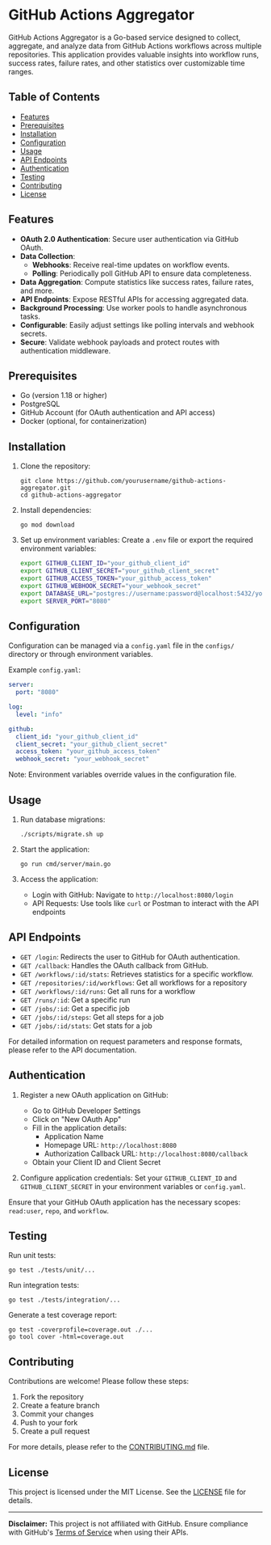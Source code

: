 # GitHub Actions Aggregator

GitHub Actions Aggregator is a Go-based service designed to collect, aggregate, and analyze data from GitHub Actions workflows across multiple repositories. This application provides valuable insights into workflow runs, success rates, failure rates, and other statistics over customizable time ranges.

## Table of Contents

- [Features](#features)
- [Prerequisites](#prerequisites)
- [Installation](#installation)
- [Configuration](#configuration)
- [Usage](#usage)
- [API Endpoints](#api-endpoints)
- [Authentication](#authentication)
- [Testing](#testing)
- [Contributing](#contributing)
- [License](#license)

## Features

- **OAuth 2.0 Authentication**: Secure user authentication via GitHub OAuth.
- **Data Collection**:
  - **Webhooks**: Receive real-time updates on workflow events.
  - **Polling**: Periodically poll GitHub API to ensure data completeness.
- **Data Aggregation**: Compute statistics like success rates, failure rates, and more.
- **API Endpoints**: Expose RESTful APIs for accessing aggregated data.
- **Background Processing**: Use worker pools to handle asynchronous tasks.
- **Configurable**: Easily adjust settings like polling intervals and webhook secrets.
- **Secure**: Validate webhook payloads and protect routes with authentication middleware.

## Prerequisites

- Go (version 1.18 or higher)
- PostgreSQL
- GitHub Account (for OAuth authentication and API access)
- Docker (optional, for containerization)

## Installation

1. Clone the repository:
   ```
   git clone https://github.com/yourusername/github-actions-aggregator.git
   cd github-actions-aggregator
   ```

2. Install dependencies:
   ```
   go mod download
   ```

3. Set up environment variables:
   Create a `.env` file or export the required environment variables:


   ```bash
   export GITHUB_CLIENT_ID="your_github_client_id"
   export GITHUB_CLIENT_SECRET="your_github_client_secret"
   export GITHUB_ACCESS_TOKEN="your_github_access_token"
   export GITHUB_WEBHOOK_SECRET="your_webhook_secret"
   export DATABASE_URL="postgres://username:password@localhost:5432/yourdbname?sslmode=disable"
   export SERVER_PORT="8080"
   ```


## Configuration

Configuration can be managed via a `config.yaml` file in the `configs/` directory or through environment variables.

Example `config.yaml`:

```yaml
server:
  port: "8080"

log:
  level: "info"

github:
  client_id: "your_github_client_id"
  client_secret: "your_github_client_secret"
  access_token: "your_github_access_token"
  webhook_secret: "your_webhook_secret"
```

Note: Environment variables override values in the configuration file.

## Usage

1. Run database migrations:
   ```
   ./scripts/migrate.sh up
   ```

2. Start the application:
   ```
   go run cmd/server/main.go
   ```

3. Access the application:
   - Login with GitHub: Navigate to `http://localhost:8080/login`
   - API Requests: Use tools like `curl` or Postman to interact with the API endpoints

## API Endpoints

- `GET /login`: Redirects the user to GitHub for OAuth authentication.
- `GET /callback`: Handles the OAuth callback from GitHub.
- `GET /workflows/:id/stats`: Retrieves statistics for a specific workflow.
- `GET /repositories/:id/workflows`: Get all workflows for a repository
- `GET /workflows/:id/runs`: Get all runs for a workflow
- `GET /runs/:id`: Get a specific run
- `GET /jobs/:id`: Get a specific job
- `GET /jobs/:id/steps`: Get all steps for a job
- `GET /jobs/:id/stats`: Get stats for a job

For detailed information on request parameters and response formats, please refer to the API documentation.

## Authentication

1. Register a new OAuth application on GitHub:
   - Go to GitHub Developer Settings
   - Click on "New OAuth App"
   - Fill in the application details:
     - Application Name
     - Homepage URL: `http://localhost:8080`
     - Authorization Callback URL: `http://localhost:8080/callback`
   - Obtain your Client ID and Client Secret

2. Configure application credentials:
   Set your `GITHUB_CLIENT_ID` and `GITHUB_CLIENT_SECRET` in your environment variables or `config.yaml`.

Ensure that your GitHub OAuth application has the necessary scopes: `read:user`, `repo`, and `workflow`.

## Testing

Run unit tests:
```
go test ./tests/unit/...
```

Run integration tests:
```
go test ./tests/integration/...
```

Generate a test coverage report:
```
go test -coverprofile=coverage.out ./...
go tool cover -html=coverage.out
```

## Contributing

Contributions are welcome! Please follow these steps:

1. Fork the repository
2. Create a feature branch
3. Commit your changes
4. Push to your fork
5. Create a pull request

For more details, please refer to the [CONTRIBUTING.md](CONTRIBUTING.md) file.

## License

This project is licensed under the MIT License. See the [LICENSE](LICENSE) file for details.

---

**Disclaimer:** This project is not affiliated with GitHub. Ensure compliance with GitHub's [Terms of Service](https://docs.github.com/en/github/site-policy/github-terms-of-service) when using their APIs.